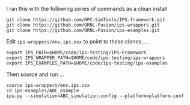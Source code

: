 I ran this with the following series of commands as a clean install

```
git clone https://github.com/HPC-SimTools/IPS-framework.git
git clone https://github.com/ORNL-Fusion/ips-wrappers.git
git clone https://github.com/ORNL-Fusion/ips-examples.git
```

Edit `ips-wrappers/env.ips.osx` to point to these clones ...

```
export IPS_PATH=$HOME/code/ips-testing/IPS-Framework
export IPS_WRAPPER_PATH=$HOME/code/ips-testing/ips-wrappers
export IPS_EXAMPLES_PATH=$HOME/code/ips-testing/ips-examples
```

Then source and run ...
```
source ips-wrappers/env.ips.osx
cd ips-examples/ABC_example
ips.py --simulation=ABC_simulation.config --platform=platform.conf
```

